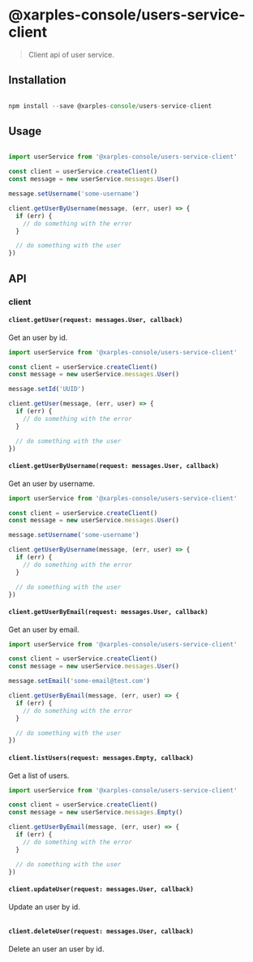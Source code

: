 # @xarples-console/users-service-client

> Client api of user service.

## Installation

```js

npm install --save @xarples-console/users-service-client

```

## Usage

```js

import userService from '@xarples-console/users-service-client'

const client = userService.createClient()
const message = new userService.messages.User()

message.setUsername('some-username')

client.getUserByUsername(message, (err, user) => {
  if (err) {
    // do something with the error
  }

  // do something with the user
})

```

## API

### client

#### `client.getUser(request: messages.User, callback)`

Get an user by id.

```js
import userService from '@xarples-console/users-service-client'

const client = userService.createClient()
const message = new userService.messages.User()

message.setId('UUID')

client.getUser(message, (err, user) => {
  if (err) {
    // do something with the error
  }

  // do something with the user
})

```

#### `client.getUserByUsername(request: messages.User, callback)`

Get an user by username.

```js
import userService from '@xarples-console/users-service-client'

const client = userService.createClient()
const message = new userService.messages.User()

message.setUsername('some-username')

client.getUserByUsername(message, (err, user) => {
  if (err) {
    // do something with the error
  }

  // do something with the user
})

```

#### `client.getUserByEmail(request: messages.User, callback)`

Get an user by email.

```js
import userService from '@xarples-console/users-service-client'

const client = userService.createClient()
const message = new userService.messages.User()

message.setEmail('some-email@test.com')

client.getUserByEmail(message, (err, user) => {
  if (err) {
    // do something with the error
  }

  // do something with the user
})

```

#### `client.listUsers(request: messages.Empty, callback)`

Get a list of users.

```js
import userService from '@xarples-console/users-service-client'

const client = userService.createClient()
const message = new userService.messages.Empty()

client.getUserByEmail(message, (err, user) => {
  if (err) {
    // do something with the error
  }

  // do something with the user
})

```

#### `client.updateUser(request: messages.User, callback)`

Update an user by id.

```js
```

#### `client.deleteUser(request: messages.User, callback)`

Delete an user an user by id.

```js
```
